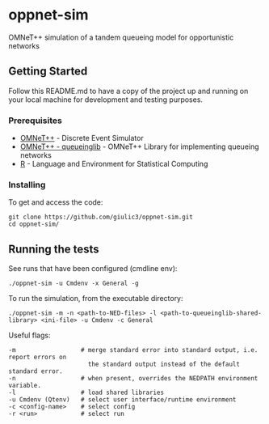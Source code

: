 # oppnet-sim
OMNeT++ simulation of a tandem queueing model for opportunistic networks

## Getting Started

Follow this README.md to have a copy of the project up and running on your local machine for development and testing purposes.

### Prerequisites

* [OMNeT++](https://omnetpp.org/) - Discrete Event Simulator
* [OMNeT++ - queueinglib](https://github.com/shigeya/omnetpp/tree/master/samples/queueinglib) - OMNeT++ Library for implementing queueing networks
* [R](https://www.r-project.org/) - Language and Environment for Statistical Computing


### Installing

To get and access the code:


```
git clone https://github.com/giulic3/oppnet-sim.git
cd oppnet-sim/

```

## Running the tests


See runs that have been configured (cmdline env):
```
./oppnet-sim -u Cmdenv -x General -g
```
To run the simulation, from the executable directory:

```
./oppnet-sim -m -n <path-to-NED-files> -l <path-to-queueinglib-shared-library> <ini-file> -u Cmdenv -c General

```

Useful flags:
```
-m                  # merge standard error into standard output, i.e. report errors on
                      the standard output instead of the default standard error.
-n                  # when present, overrides the NEDPATH environment variable.
-l                  # load shared libraries
-u Cmdenv (Qtenv)   # select user interface/runtime environment
-c <config-name>    # select config
-r <run>            # select run

```
